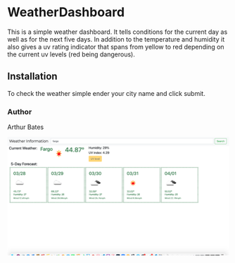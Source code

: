 # WeatherDashboard

This is a simple weather dashboard.  It tells conditions for the current day as well as for the next five days. In addition to the temperature and humidity it also gives a uv rating indicator that spans from yellow to red depending on the current uv levels (red being dangerous).

## Installation

To check the weather simple ender your city name and click submit.

### Author

Arthur Bates

![myWeatherDashboard](./assets/weatherScreen.png)
